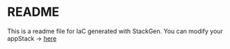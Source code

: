 # README
This is a readme file for IaC generated with StackGen.
You can modify your appStack -> [here](http://main.dev.stackgen.com/appstacks/b78ff160-5c53-4f46-a455-2f095178d712)
